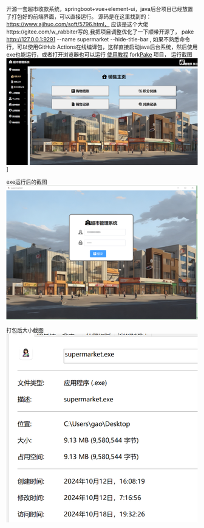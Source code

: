 开源一套超市收款系统，springboot+vue+element-ui，java后台项目已经放置了打包好的前端界面，可以直接运行。
源码是在这里找到的：https://www.ajihuo.com/soft/5796.html，
应该是这个大佬https://gitee.com/w_rabbiter写的,我把项目调整优化了一下顺带开源了，
pake http://127.0.0.1:9291  --name supermarket --hide-title-bar ,
如果不熟悉命令行，可以使用GitHub Actions在线编译包，这样直接启动java后台系统，然后使用exe也能运行，或者打开浏览器也可以运行
[使用教程](https://github.com/tw93/Pake/wiki/Online-Compilation-(used-by-ordinary-users))
fork[Pake](https://github.com/tw93/Pake) 项目，
运行截图![](/image/1729251012042.jpg)]

exe运行后的截图![](/image/img.png)

打包后大小截图 ![](/image/img_1.png)
